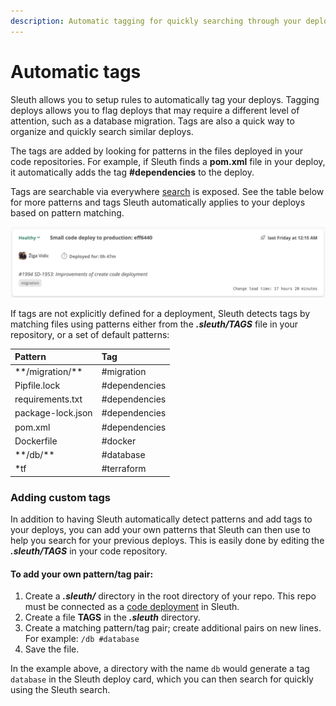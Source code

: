 ```yaml
---
description: Automatic tagging for quickly searching through your deploy history
---
```


# Automatic tags

Sleuth allows you to setup rules to automatically tag your deploys. Tagging deploys allows you to flag deploys that may require a different level of attention, such as a database migration. Tags are also a quick way to organize and quickly search similar deploys.

The tags are added by looking for patterns in the files deployed in your code repositories. For example, if Sleuth finds a **pom.xml** file in your deploy, it automatically adds the tag **\#dependencies** to the deploy. 

Tags are searchable via everywhere [search](search.md) is exposed. See the table below for more patterns and tags Sleuth automatically applies to your deploys based on pattern matching. 

![ The \`migration\` tag was automatically added to the deploy](../../.gitbook/assets/sleuth-sleuth-2021-01-31-14-01-42.png)

If tags are not explicitly defined for a deployment, Sleuth detects tags by matching files using patterns either from the _**.sleuth/TAGS**_  file in your repository, or a set of default patterns:

| Pattern | Tag |
| :--- | :--- |
| \*\*/migration/\*\* | \#migration |
| Pipfile.lock | \#dependencies |
| requirements.txt | \#dependencies |
| package-lock.json | \#dependencies |
| pom.xml | \#dependencies |
| Dockerfile | \#docker |
| \*\*/db/\*\* | \#database |
| \*tf | \#terraform |

### Adding custom tags

In addition to having Sleuth automatically detect patterns and add tags to your deploys, you can add your own patterns that Sleuth can then use to help you search for your previous deploys. This is easily done by editing the _**.sleuth/TAGS**_ in your code repository. 

#### To add your own pattern/tag pair: 

1. Create a _**.sleuth/**_ directory in the root directory of your repo. This repo must be connected as a [code deployment](../../settings/project/code-deployments.md) in Sleuth. 
2. Create a file **TAGS** in the _**.sleuth**_ directory. 
3. Create a matching pattern/tag pair; create additional pairs on new lines.  For example: `/db #database`
4. Save the file. 

In the example above, a directory with the name `db` would generate a tag `database` in the Sleuth deploy card, which you can then search for quickly using the Sleuth search. 

